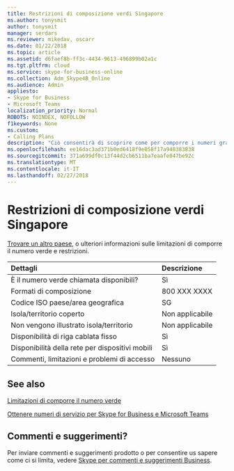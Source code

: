 ```yaml
---
title: Restrizioni di composizione verdi Singapore
ms.author: tonysmit
author: tonysmit
manager: serdars
ms.reviewer: mikedav, oscarr
ms.date: 01/22/2018
ms.topic: article
ms.assetid: d6faef8b-ff3c-4434-9613-496899b02a1c
ms.tgt.pltfrm: cloud
ms.service: skype-for-business-online
ms.collection: Adm_Skype4B_Online
ms.audience: Admin
appliesto:
- Skype for Business
- Microsoft Teams
localization_priority: Normal
ROBOTS: NOINDEX, NOFOLLOW
f1keywords: None
ms.custom:
- Calling Plans
description: "Ciò consentirà di scoprire come per comporre i numeri gratuito a pagamento in ogni paese/area geografica. Dopo aver selezionato il paese/area geografica, verranno visualizzate a una pagina specifica contenente informazioni specifiche, restrizioni e limiti per la disponibilità dei servizi verdi dove il numero verde è disponibile. Il formato di composizione e i formati verranno visualizzato i codice di accesso necessarie all'interno di ogni paese/area geografica comporre il numero verde."
ms.openlocfilehash: ee16dac3ad371b0ed6418f9e058f17a948383838
ms.sourcegitcommit: 371a699df0c13f44d2cb6511ba7eaafe047be92c
ms.translationtype: MT
ms.contentlocale: it-IT
ms.lasthandoff: 02/27/2018
---
```

# <a name="toll-free-dialing-restrictions-in-singapore"></a>Restrizioni di composizione verdi Singapore

[Trovare un altro paese](../what-are-calling-plans-in-office-365/toll-free-dialing-limitations-and-restrictions.md), o ulteriori informazioni sulle limitazioni di comporre il numero verde e restrizioni.


|**Dettagli**|**Descrizione**|
|:-----|:-----|
|È il numero verde chiamata disponibili?  <br/> |Sì  <br/> |
|Formati di composizione  <br/> |800 XXX XXXX  <br/> |
|Codice ISO paese/area geografica  <br/> |SG  <br/> |
|Isola/territorio coperto  <br/> |Non applicabile  <br/> |
|Non vengono illustrato isola/territorio  <br/> |Non applicabile  <br/> |
|Disponibilità di riga cablata fisso  <br/> |Sì  <br/> |
|Disponibilità della rete per dispositivi mobili  <br/> |Sì  <br/> |
|Commenti, limitazioni e problemi di accesso  <br/> |Nessuno  <br/> |
   
## <a name="related-topics"></a>See also

[Limitazioni di comporre il numero verde](../what-are-calling-plans-in-office-365/toll-free-dialing-limitations-and-restrictions.md)

[Ottenere numeri di servizio per Skype for Business e Microsoft Teams](../what-is-phone-system-in-office-365/getting-service-phone-numbers.md)

## <a name="feedback"></a>Commenti e suggerimenti?
Per inviare commenti e suggerimenti prodotto o per consentire us sapere come ci si limita, vedere [Skype per commenti e suggerimenti Business](https://www.skypefeedback.com).